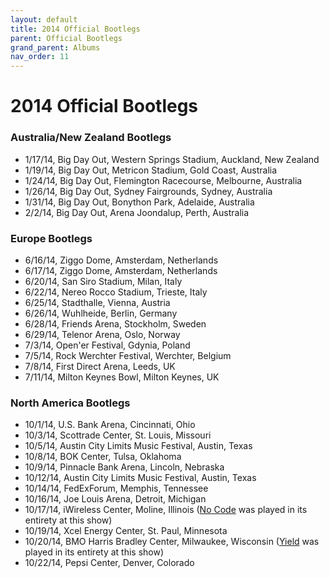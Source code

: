 ```yaml
---
layout: default
title: 2014 Official Bootlegs
parent: Official Bootlegs
grand_parent: Albums
nav_order: 11
---
```


# 2014 Official Bootlegs

### Australia/New Zealand Bootlegs

- 1/17/14, Big Day Out, Western Springs Stadium, Auckland, New Zealand
- 1/19/14, Big Day Out, Metricon Stadium, Gold Coast, Australia
- 1/24/14, Big Day Out, Flemington Racecourse, Melbourne, Australia
- 1/26/14, Big Day Out, Sydney Fairgrounds, Sydney, Australia
- 1/31/14, Big Day Out, Bonython Park, Adelaide, Australia
- 2/2/14, Big Day Out, Arena Joondalup, Perth, Australia

### Europe Bootlegs

- 6/16/14, Ziggo Dome, Amsterdam, Netherlands
- 6/17/14, Ziggo Dome, Amsterdam, Netherlands
- 6/20/14, San Siro Stadium, Milan, Italy
- 6/22/14, Nereo Rocco Stadium, Trieste, Italy
- 6/25/14, Stadthalle, Vienna, Austria
- 6/26/14, Wuhlheide, Berlin, Germany
- 6/28/14, Friends Arena, Stockholm, Sweden
- 6/29/14, Telenor Arena, Oslo, Norway
- 7/3/14, Open'er Festival, Gdynia, Poland
- 7/5/14, Rock Werchter Festival, Werchter, Belgium
- 7/8/14, First Direct Arena, Leeds, UK
- 7/11/14, Milton Keynes Bowl, Milton Keynes, UK

### North America Bootlegs

- 10/1/14, U.S. Bank Arena, Cincinnati, Ohio
- 10/3/14, Scottrade Center, St. Louis, Missouri
- 10/5/14, Austin City Limits Music Festival, Austin, Texas
- 10/8/14, BOK Center, Tulsa, Oklahoma
- 10/9/14, Pinnacle Bank Arena, Lincoln, Nebraska
- 10/12/14, Austin City Limits Music Festival, Austin, Texas
- 10/14/14, FedExForum, Memphis, Tennessee
- 10/16/14, Joe Louis Arena, Detroit, Michigan
- 10/17/14, iWireless Center, Moline, Illinois ([No Code](https://pearljamopedia.ml/docs/Albums/Studio/No-Code) was played in its entirety at this show)
- 10/19/14, Xcel Energy Center, St. Paul, Minnesota
- 10/20/14, BMO Harris Bradley Center, Milwaukee, Wisconsin ([Yield](https://pearljamopedia.ml/docs/Albums/Studio/Yield) was played in its entirety at this show)
- 10/22/14, Pepsi Center, Denver, Colorado

